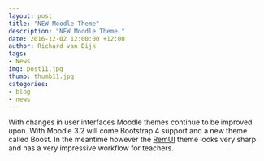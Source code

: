 ```yaml
---
layout: post
title: "NEW Moodle Theme"
description: "NEW Moodle Theme."
date: 2016-12-02 12:00:00 +12:00
author: Richard van Dijk
tags:
- News
img: post11.jpg
thumb: thumb11.jpg
categories:
- blog
- news
---
```

With changes in user interfaces Moodle themes continue to be improved upon. With Moodle 3.2 will come Bootstrap 4 support and a new theme called Boost. In the meantime however the [RemUI](https://edwiser.org/remui/) theme looks very sharp and has a very impressive workflow for teachers.
